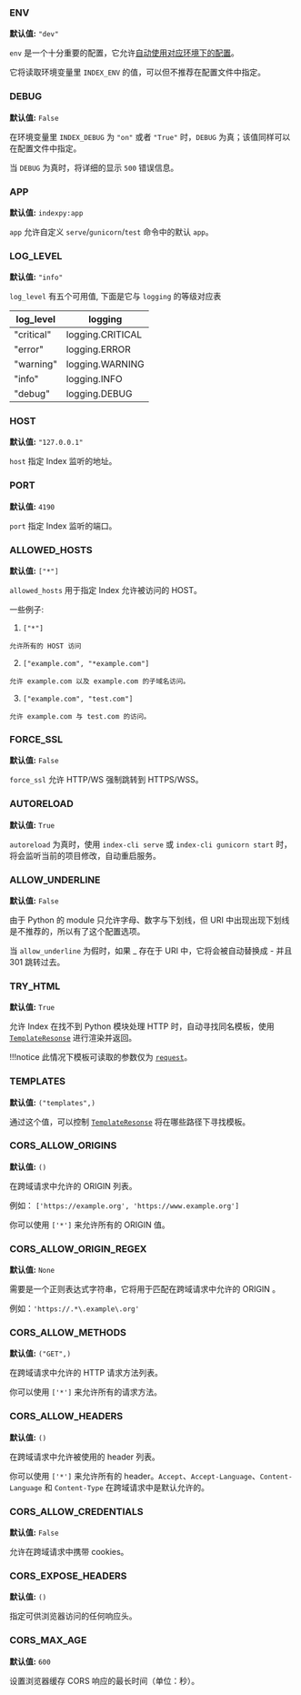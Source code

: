 ### ENV

**默认值:** `"dev"`

`env` 是一个十分重要的配置，它允许[自动使用对应环境下的配置](/config/#_3)。

它将读取环境变量里 `INDEX_ENV` 的值，可以但不推荐在配置文件中指定。

### DEBUG

**默认值:** `False`

在环境变量里 `INDEX_DEBUG` 为 `"on"` 或者 `"True"` 时，`DEBUG` 为真；该值同样可以在配置文件中指定。

当 `DEBUG` 为真时，将详细的显示 `500` 错误信息。

### APP

**默认值:** `indexpy:app`

`app` 允许自定义 `serve`/`gunicorn`/`test` 命令中的默认 `app`。

### LOG_LEVEL

**默认值:** `"info"`

`log_level` 有五个可用值, 下面是它与 `logging` 的等级对应表

log_level   | logging
---         | ---
"critical"  | logging.CRITICAL
"error"     | logging.ERROR
"warning"   | logging.WARNING
"info"      | logging.INFO
"debug"     | logging.DEBUG

### HOST

**默认值:** `"127.0.0.1"`

`host` 指定 Index 监听的地址。

### PORT

**默认值:** `4190`

`port` 指定 Index 监听的端口。

### ALLOWED_HOSTS

**默认值:** `["*"]`

`allowed_hosts` 用于指定 Index 允许被访问的 HOST。

一些例子:

  1. `["*"]`

    允许所有的 HOST 访问

  2. `["example.com", "*example.com"]`

    允许 example.com 以及 example.com 的子域名访问。

  3. `["example.com", "test.com"]`

    允许 example.com 与 test.com 的访问。

### FORCE_SSL

**默认值:** `False`

`force_ssl` 允许 HTTP/WS 强制跳转到 HTTPS/WSS。

### AUTORELOAD

**默认值:** `True`

`autoreload` 为真时，使用 `index-cli serve` 或 `index-cli gunicorn start` 时，将会监听当前的项目修改，自动重启服务。

### ALLOW_UNDERLINE

**默认值:** `False`

由于 Python 的 module 只允许字母、数字与下划线，但 URI 中出现出现下划线是不推荐的，所以有了这个配置选项。

当 `allow_underline` 为假时，如果 _ 存在于 URI 中，它将会被自动替换成 - 并且 301 跳转过去。

### TRY_HTML

**默认值:** `True`

允许 Index 在找不到 Python 模块处理 HTTP 时，自动寻找同名模板，使用 [`TemplateResonse`](/http/#templateresponse) 进行渲染并返回。

!!!notice
    此情况下模板可读取的参数仅为 [`request`](/http/#_2)。

### TEMPLATES

**默认值:** `("templates",)`

通过这个值，可以控制 [`TemplateResonse`](/http/#templateresponse) 将在哪些路径下寻找模板。

### CORS_ALLOW_ORIGINS

**默认值:** `()`

在跨域请求中允许的 ORIGIN 列表。

例如： `['https://example.org', 'https://www.example.org']`

你可以使用 `['*']` 来允许所有的 ORIGIN 值。

### CORS_ALLOW_ORIGIN_REGEX

**默认值:** `None`

需要是一个正则表达式字符串，它将用于匹配在跨域请求中允许的 ORIGIN 。

例如：`'https://.*\.example\.org'`

### CORS_ALLOW_METHODS

**默认值:** `("GET",)`

在跨域请求中允许的 HTTP 请求方法列表。

你可以使用 `['*']` 来允许所有的请求方法。

### CORS_ALLOW_HEADERS

**默认值:** `()`

在跨域请求中允许被使用的 header 列表。

你可以使用 `['*']` 来允许所有的 header。`Accept`、`Accept-Language`、`Content-Language` 和 `Content-Type` 在跨域请求中是默认允许的。

### CORS_ALLOW_CREDENTIALS

**默认值:** `False`

允许在跨域请求中携带 cookies。

### CORS_EXPOSE_HEADERS

**默认值:** `()`

指定可供浏览器访问的任何响应头。

### CORS_MAX_AGE

**默认值:** `600`

设置浏览器缓存 CORS 响应的最长时间（单位：秒）。
